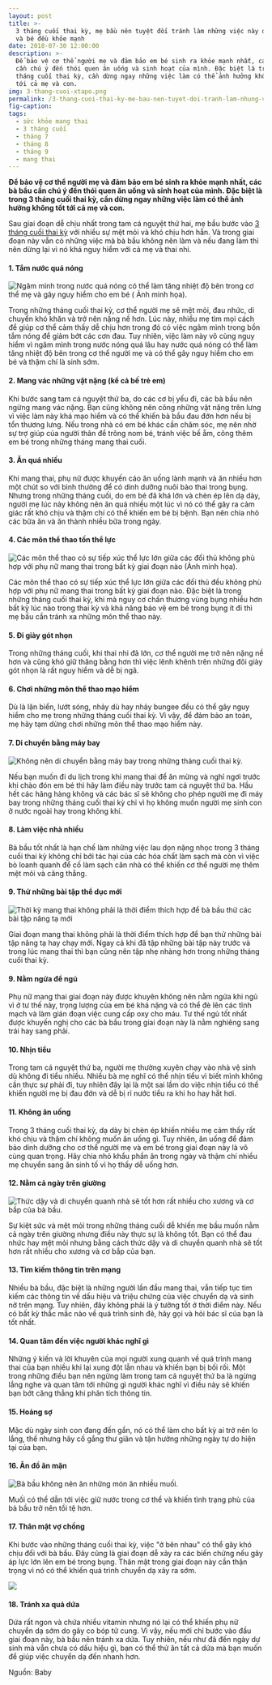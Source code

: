 ```yaml
---
layout: post
title: >-
  3 tháng cuối thai kỳ, mẹ bầu nên tuyệt đối tránh làm những việc này để cả mẹ
  và bé đều khỏe mạnh
date: 2018-07-30 12:00:00
description: >-
  Để bảo vệ cơ thể người mẹ và đảm bảo em bé sinh ra khỏe mạnh nhất, các bà bầu
  cần chú ý đến thói quen ăn uống và sinh hoạt của mình. Đặc biệt là trong 3
  tháng cuối thai kỳ, cần dừng ngay những việc làm có thể ảnh hưởng không tốt
  tới cả mẹ và con.
img: 3-thang-cuoi-xtapo.png
permalink: /3-thang-cuoi-thai-ky-me-bau-nen-tuyet-doi-tranh-lam-nhung-viec-nay-de-me-va-be-deu-khoe-manh/
fig-caption:
tags:
  - sức khỏe mang thai
  - 3 tháng cuối
  - tháng 7
  - tháng 8
  - tháng 9
  - mang thai
---
```


**Để bảo vệ cơ thể người mẹ v&agrave; đảm bảo em b&eacute; sinh ra khỏe mạnh nhất, c&aacute;c b&agrave; bầu cần ch&uacute; &yacute; đến th&oacute;i quen ăn uống v&agrave; sinh hoạt của m&igrave;nh. Đặc biệt l&agrave; trong 3 th&aacute;ng cuối thai kỳ, cần dừng ngay những việc l&agrave;m c&oacute; thể ảnh hưởng kh&ocirc;ng tốt tới cả mẹ v&agrave; con.**

Sau giai đoạn dễ chịu nhất trong tam c&aacute; nguyệt thứ hai, mẹ bầu bước v&agrave;o [3 th&aacute;ng cuối thai kỳ](7-dieu-ban-can-lam-de-3-thang-cuoi-thai-ky-thoai-mai/) với nhiều sự mệt mỏi v&agrave; kh&oacute; chịu hơn hẳn. V&agrave; trong giai đoạn n&agrave;y vẫn c&oacute; những việc m&agrave; b&agrave; bầu kh&ocirc;ng n&ecirc;n l&agrave;m v&agrave; nếu đang l&agrave;m th&igrave; n&ecirc;n dừng lại v&igrave; n&oacute; kh&aacute; nguy hiểm với cả mẹ v&agrave; thai nhi.

#### 1. Tắm nước qu&aacute; n&oacute;ng

![Ngâm mình trong nước quá nóng có thể làm tăng nhiệt độ bên trong cơ thể mẹ và gây nguy hiểm cho em bé ( Ảnh minh họa).](/uploads/tam-nong-xtapo.jpg "Ngâm mình trong nước quá nóng có thể làm tăng nhiệt độ bên trong cơ thể mẹ và gây nguy hiểm cho em bé")

Trong những th&aacute;ng cuối thai kỳ, cơ thể người mẹ sẽ mệt mỏi, đau nhức, di chuyển kh&oacute; khăn v&agrave; trở n&ecirc;n nặng nề hơn. L&uacute;c n&agrave;y, nhiều mẹ t&igrave;m mọi c&aacute;ch để gi&uacute;p cơ thể cảm thấy dễ chịu hơn trong đ&oacute; c&oacute; việc ng&acirc;m m&igrave;nh trong bồn tắm n&oacute;ng để giảm bớt c&aacute;c cơn đau. Tuy nhi&ecirc;n, việc l&agrave;m n&agrave;y v&ocirc; c&ugrave;ng nguy hiểm v&igrave; ng&acirc;m m&igrave;nh trong nước n&oacute;ng qu&aacute; l&acirc;u hay nước qu&aacute; n&oacute;ng c&oacute; thể l&agrave;m tăng nhiệt độ b&ecirc;n trong cơ thể người mẹ v&agrave; c&oacute; thể g&acirc;y nguy hiểm cho em b&eacute; v&agrave; thậm ch&iacute; l&agrave; sinh sớm.

#### 2. Mang v&aacute;c những vật nặng (kể cả bế trẻ em)

Khi bước sang tam c&aacute; nguyệt thứ ba, do c&aacute;c cơ bị yếu đi, c&aacute;c b&agrave; bầu n&ecirc;n ngừng mang v&aacute;c nặng. Bạn cũng kh&ocirc;ng n&ecirc;n c&otilde;ng những vật nặng tr&ecirc;n lưng v&igrave; việc l&agrave;m n&agrave;y kh&aacute; mạo hiểm v&agrave; c&oacute; thể khiến b&agrave; bầu đau đớn hơn nếu bị tổn thương lưng. Nếu trong nh&agrave; c&oacute; em b&eacute; kh&aacute;c cần chăm s&oacute;c, mẹ n&ecirc;n nhờ sự trợ gi&uacute;p của người th&acirc;n để tr&ocirc;ng nom b&eacute;, tr&aacute;nh việc bế ẵm, c&otilde;ng th&ecirc;m em b&eacute; trong những th&aacute;ng mang thai cuối.

#### 3. Ăn qu&aacute; nhiều

Khi mang thai, phụ nữ được khuyến c&aacute;o ăn uống l&agrave;nh mạnh v&agrave; ăn nhiều hơn một ch&uacute;t so với b&igrave;nh thường để c&oacute; dinh dưỡng nu&ocirc;i b&agrave;o thai trong bụng. Nhưng trong những th&aacute;ng cuối, do em b&eacute; đ&atilde; kh&aacute; lớn v&agrave; ch&egrave;n &eacute;p l&ecirc;n dạ d&agrave;y, người mẹ l&uacute;c n&agrave;y kh&ocirc;ng n&ecirc;n ăn qu&aacute; nhiều một l&uacute;c v&igrave; n&oacute; c&oacute; thể g&acirc;y ra cảm gi&aacute;c rất kh&oacute; chịu v&agrave; thậm ch&iacute; c&oacute; thể khiến em b&eacute; bị bệnh. Bạn n&ecirc;n chia nhỏ c&aacute;c bữa ăn v&agrave; ăn th&agrave;nh nhiều bữa trong ng&agrave;y.

#### 4. C&aacute;c m&ocirc;n thể thao tốn thể lực

![Các môn thể thao có sự tiếp xúc thể lực lớn giữa các đối thủ không phù hợp với phụ nữ mang thai trong bất kỳ giai đoạn nào (Ảnh minh họa).](/uploads/the-duc-me-bau-xtapo.jpg "Các môn thể thao có sự tiếp xúc thể lực lớn giữa các đối thủ không phù hợp với phụ nữ mang thai trong bất kỳ giai đoạn nào.")

C&aacute;c m&ocirc;n thể thao c&oacute; sự tiếp x&uacute;c thể lực lớn giữa c&aacute;c đối thủ đều kh&ocirc;ng ph&ugrave; hợp với phụ nữ mang thai trong bất kỳ giai đoạn n&agrave;o. Đặc biệt l&agrave; trong những th&aacute;ng cuối thai kỳ, khi m&agrave; nguy cơ chấn thương v&ugrave;ng bụng nhiều hơn bất kỳ l&uacute;c n&agrave;o trong thai kỳ v&agrave; khả năng bảo vệ em b&eacute; trong bụng &iacute;t đi th&igrave; mẹ bầu cần tr&aacute;nh xa những m&ocirc;n thể thao n&agrave;y.

#### 5. Đi gi&agrave;y g&oacute;t nhọn

Trong những th&aacute;ng cuối, khi thai nhi đ&atilde; lớn, cơ thể người mẹ trở n&ecirc;n nặng nề hơn v&agrave; cũng kh&oacute; giữ thăng bằng hơn th&igrave; việc l&ecirc;nh kh&ecirc;nh tr&ecirc;n những đ&ocirc;i gi&agrave;y g&oacute;t nhọn l&agrave; rất nguy hiểm v&agrave; dễ bị ng&atilde;.

#### 6. Chơi những m&ocirc;n thể thao mạo hiểm

D&ugrave; l&agrave; lặn biển, lướt s&oacute;ng, nhảy d&ugrave; hay nhảy bungee đều c&oacute; thể g&acirc;y nguy hiểm cho mẹ trong những th&aacute;ng cuối thai kỳ. V&igrave; vậy, để đảm bảo an to&agrave;n, mẹ h&atilde;y tạm dừng chơi những m&ocirc;n thể thao mạo hiểm n&agrave;y.

#### 7. Di chuyển bằng m&aacute;y bay

![Không nên di chuyển bằng máy bay trong những tháng cuối thai kỳ.](/uploads/me-bau-di-may-bay-xtapo.jpg "Không nên di chuyển bằng máy bay trong những tháng cuối thai kỳ.")

Nếu bạn muốn đi du lịch trong khi mang thai để ăn mừng v&agrave; nghỉ ngơi trước khi ch&agrave;o đ&oacute;n em b&eacute; th&igrave; h&atilde;y l&agrave;m điều n&agrave;y trước tam c&aacute; nguyệt thứ ba. Hầu hết c&aacute;c h&atilde;ng h&agrave;ng kh&ocirc;ng v&agrave; c&aacute;c b&aacute;c sĩ sẽ kh&ocirc;ng cho ph&eacute;p người mẹ đi m&aacute;y bay trong những th&aacute;ng cuối thai kỳ chỉ v&igrave; họ kh&ocirc;ng muốn người mẹ sinh con ở nước ngo&agrave;i hay trong kh&ocirc;ng kh&iacute;.

#### 8. L&agrave;m việc nh&agrave; nhiều

B&agrave; bầu tốt nhất l&agrave; hạn chế l&agrave;m những việc lau dọn nặng nhọc trong 3 th&aacute;ng cuối thai kỳ kh&ocirc;ng chỉ bởi t&aacute;c hại của c&aacute;c h&oacute;a chất l&agrave;m sạch m&agrave; c&ograve;n v&igrave; việc b&ograve; loanh quanh để cố l&agrave;m sạch căn nh&agrave; c&oacute; thể khiến cơ thể người mẹ th&ecirc;m mệt mỏi v&agrave; căng thẳng.

#### 9. Thử những b&agrave;i tập thể dục mới

![Thời kỳ mang thai không phải là thời điểm thích hợp để bà bầu thử các bài tập nâng tạ mới](/uploads/ba-bau-tap-ta-xtapo.jpg "Thời kỳ mang thai không phải là thời điểm thích hợp để bà bầu thử các bài tập nâng tạ mới")

Giai đoạn mang thai kh&ocirc;ng phải l&agrave; thời điểm th&iacute;ch hợp để bạn thử những b&agrave;i tập n&acirc;ng tạ hay chạy mới. Ngay cả khi đ&atilde; tập những b&agrave;i tập n&agrave;y trước v&agrave; trong l&uacute;c mang thai th&igrave; bạn cũng n&ecirc;n tập nhẹ nh&agrave;ng hơn trong những th&aacute;ng cuối thai kỳ.

#### 9. Nằm ngửa để ngủ

Phụ nữ mang thai giai đoạn n&agrave;y được khuy&ecirc;n kh&ocirc;ng n&ecirc;n nằm ngửa khi ngủ v&igrave; ở tư thế n&agrave;y, trọng lượng của em b&eacute; kh&aacute; nặng v&agrave; c&oacute; thể đ&egrave; l&ecirc;n c&aacute;c tĩnh mạch v&agrave; l&agrave;m gi&aacute;n đoạn việc cung cấp oxy cho m&aacute;u. Tư thế ngủ tốt nhất được khuyến nghị cho c&aacute;c b&agrave; bầu trong giai đoạn n&agrave;y l&agrave; nằm nghi&ecirc;ng sang tr&aacute;i hay sang phải.

#### 10. Nhịn tiểu

Trong tam c&aacute; nguyệt thứ ba, người mẹ thường xuy&ecirc;n chạy v&agrave;o nh&agrave; vệ sinh d&ugrave; kh&ocirc;ng đi tiểu nhiều. Nhiều b&agrave; mẹ nghĩ c&oacute; thể nhịn tiểu v&igrave; biết m&igrave;nh kh&ocirc;ng cần thực sự phải đi, tuy nhi&ecirc;n đ&acirc;y lại l&agrave; một sai lầm do việc nhịn tiểu c&oacute; thể khiến người mẹ bị đau đớn v&agrave; dễ bị rỉ nước tiểu ra khi ho hay hắt hơi.

#### 11. Kh&ocirc;ng ăn uống

Trong 3 th&aacute;ng cuối thai kỳ, dạ d&agrave;y bị ch&egrave;n &eacute;p khiến nhiều mẹ cảm thấy rất kh&oacute; chịu v&agrave; thậm ch&iacute; kh&ocirc;ng muốn ăn uống g&igrave;. Tuy nhi&ecirc;n, ăn uống để đảm bảo dinh dưỡng cho cơ thể người mẹ v&agrave; em b&eacute; trong giai đoạn n&agrave;y l&agrave; v&ocirc; c&ugrave;ng quan trọng. H&atilde;y chia nhỏ khẩu phần ăn trong ng&agrave;y v&agrave; thậm ch&iacute; nhiều mẹ chuyển sang ăn sinh tố v&igrave; họ thấy dễ uống hơn.

#### 12. Nằm cả ng&agrave;y tr&ecirc;n giường

![Thức dậy và di chuyển quanh nhà sẽ tốt hơn rất nhiều cho xương và cơ bắp của bà bầu.](/uploads/ba-bau-ngu-nhieu-co-tot-khong-xtapo.jpg "Thức dậy và di chuyển quanh nhà sẽ tốt hơn rất nhiều cho xương và cơ bắp của bà bầu.")

Sự kiệt sức v&agrave; mệt mỏi trong những th&aacute;ng cuối dễ khiến mẹ bầu muốn nằm cả ng&agrave;y tr&ecirc;n giường nhưng điều n&agrave;y thực sự l&agrave; kh&ocirc;ng tốt. Bạn c&oacute; thể đau nhức hay mệt mỏi nhưng bằng c&aacute;ch thức dậy v&agrave; di chuyển quanh nh&agrave; sẽ tốt hơn rất nhiều cho xương v&agrave; cơ bắp của bạn.

#### 13. T&igrave;m kiếm th&ocirc;ng tin tr&ecirc;n mạng

Nhiều b&agrave; bầu, đặc biệt l&agrave; những người lần đầu mang thai, vẫn tiếp tục t&igrave;m kiếm c&aacute;c th&ocirc;ng tin về dấu hiệu v&agrave; triệu chứng của việc chuyển dạ v&agrave; sinh nở tr&ecirc;n mạng. Tuy nhi&ecirc;n, đ&acirc;y kh&ocirc;ng phải l&agrave; &yacute; tưởng tốt ở thời điểm n&agrave;y. Nếu c&oacute; bất kỳ thắc mắc n&agrave;o về qu&aacute; tr&igrave;nh sinh đẻ, h&atilde;y gọi v&agrave; hỏi b&aacute;c sĩ của bạn l&agrave; tốt nhất.

#### 14. Quan t&acirc;m đến việc người kh&aacute;c nghĩ g&igrave;

Những &yacute; kiến v&agrave; lời khuy&ecirc;n của mọi người xung quanh về qu&aacute; tr&igrave;nh mang thai của bạn nhiều khi lại xung đột lẫn nhau v&agrave; khiến bạn bị bối rối. Một trong những điều bạn n&ecirc;n ngừng l&agrave;m trong tam c&aacute; nguyệt thứ ba l&agrave; ngừng lắng nghe v&agrave; quan t&acirc;m tới những g&igrave; người kh&aacute;c nghĩ v&igrave; điều n&agrave;y sẽ khiến bạn bớt căng thẳng khi ph&acirc;n t&iacute;ch th&ocirc;ng tin.

#### 15. Hoảng sợ

Mặc d&ugrave; ng&agrave;y sinh con đang đến gần, n&oacute; c&oacute; thể l&agrave;m cho bất kỳ ai trở n&ecirc;n lo lắng, thế nhưng h&atilde;y cố gắng thư gi&atilde;n v&agrave; tận hưởng những ng&agrave;y tự do hiện tại của bạn.

#### 16. Ăn đồ ăn mặn

![Bà bầu không nên ăn những món ăn nhiều muối.](/uploads/ba-bau-an-do-an-man-xtapo.jpg "Bà bầu không nên ăn những món ăn nhiều muối.")

Muối c&oacute; thể dẫn tới việc giữ nước trong cơ thể v&agrave; khiến t&igrave;nh trạng ph&ugrave; của b&agrave; bầu trở n&ecirc;n tồi tệ hơn.

#### 17. Th&acirc;n mật vợ chồng

Khi bước v&agrave;o những th&aacute;ng cuối thai kỳ, việc "ở b&ecirc;n nhau" c&oacute; thể g&acirc;y kh&oacute; chịu đối với b&agrave; bầu. Đ&acirc;y cũng l&agrave; giai đoạn dễ xảy ra c&aacute;c biến chứng nếu g&acirc;y &aacute;p lực lớn l&ecirc;n em b&eacute; trong bụng. Th&acirc;n mật trong giai đoạn n&agrave;y cần thận trọng v&igrave; n&oacute; c&oacute; thể khiến qu&aacute; tr&igrave;nh chuyển dạ xảy ra sớm.

![](/uploads/ba-bau-trai-thom-xtapo.png)

#### 18. Tr&aacute;nh xa quả dứa

Dứa rất ngon v&agrave; chứa nhiều vitamin nhưng n&oacute; lại c&oacute; thể khiến phụ nữ chuyển dạ sớm do g&acirc;y co b&oacute;p tử cung. V&igrave; vậy, nếu mới chỉ bước v&agrave;o đầu giai đoạn n&agrave;y, b&agrave; bầu n&ecirc;n tr&aacute;nh xa dứa. Tuy nhi&ecirc;n, nếu như đ&atilde; đến ng&agrave;y dự sinh m&agrave; vẫn chưa c&oacute; dấu hiệu g&igrave;, bạn c&oacute; thể thử ăn tất cả dứa m&agrave; bạn muốn để gi&uacute;p việc chuyển dạ đến nhanh hơn.

Nguồn: Baby